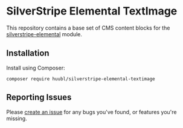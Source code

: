 # SilverStripe Elemental TextImage

This repository contains a base set of CMS content blocks for the [silverstripe-elemental](https://github.com/dnadesign/silverstripe-elemental.git) module.

## Installation

Install using Composer:

```
composer require huubl/silverstripe-elemental-textimage
```

## Reporting Issues

Please [create an issue](https://github.com/huubl/silverstripe-elemental-textimage/issues) for any bugs you've found, or features you're missing.

